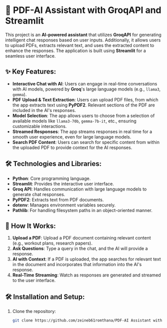 # 📄 PDF-AI Assistant with GroqAPI and Streamlit

This project is an **AI-powered assistant** that utilizes **GroqAPI** for generating intelligent chat responses based on user inputs. Additionally, it allows users to upload PDFs, extracts relevant text, and uses the extracted content to enhance the responses. The application is built using **Streamlit** for a seamless user interface.

## ✨ Key Features:

- **Interactive Chat with AI**: Users can engage in real-time conversations with AI models, powered by **Groq**'s large language models (e.g., `llama3`, `gemma`).
- **PDF Upload & Text Extraction**: Users can upload PDF files, from which the app extracts text using **PyPDF2**. Relevant sections of the PDF are included in the AI's responses.
- **Model Selection**: The app allows users to choose from a selection of available models like `llama3-70b`, `gemma-7b-it`, etc., ensuring customizable interactions.
- **Streamed Responses**: The app streams responses in real time for a smooth user experience, even for large language models.
- **Search PDF Content**: Users can search for specific content from within the uploaded PDF to provide context for the AI responses.

## 🛠️ Technologies and Libraries:

- **Python**: Core programming language.
- **Streamlit**: Provides the interactive user interface.
- **Groq API**: Handles communication with large language models to generate chat responses.
- **PyPDF2**: Extracts text from PDF documents.
- **dotenv**: Manages environment variables securely.
- **Pathlib**: For handling filesystem paths in an object-oriented manner.

## 🚀 How It Works:

1. **Upload a PDF**: Upload a PDF document containing relevant content (e.g., workout plans, research papers).
2. **Ask Questions**: Type a query in the chat, and the AI will provide a response.
3. **AI with Context**: If a PDF is uploaded, the app searches for relevant text in the document and incorporates that information into the AI's response.
4. **Real-Time Streaming**: Watch as responses are generated and streamed to the user interface.

## 🛠️ Installation and Setup:

1. Clone the repository:
   ```bash
   git clone https://github.com/zeineb61romthana/PDF-AI Assistant with GroqAPI and Streamlit

